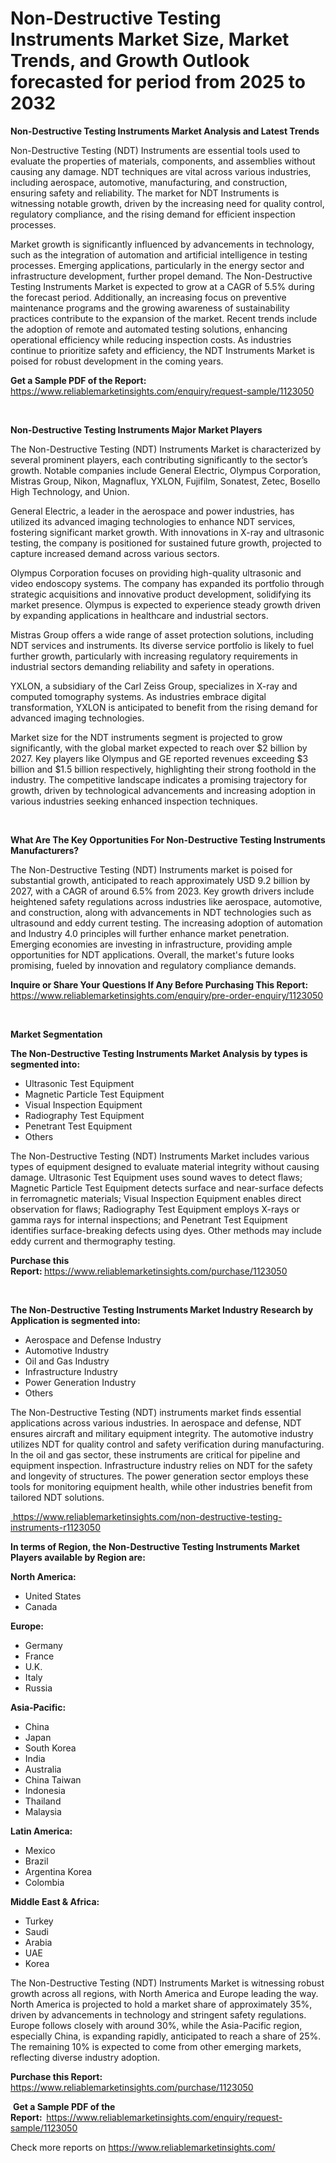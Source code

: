 <p><h1>Non-Destructive Testing Instruments Market Size, Market Trends, and Growth Outlook forecasted for period from 2025 to 2032</h1></p><p><strong>Non-Destructive Testing Instruments Market Analysis and Latest Trends</strong></p>
<p><p>Non-Destructive Testing (NDT) Instruments are essential tools used to evaluate the properties of materials, components, and assemblies without causing any damage. NDT techniques are vital across various industries, including aerospace, automotive, manufacturing, and construction, ensuring safety and reliability. The market for NDT Instruments is witnessing notable growth, driven by the increasing need for quality control, regulatory compliance, and the rising demand for efficient inspection processes.</p><p>Market growth is significantly influenced by advancements in technology, such as the integration of automation and artificial intelligence in testing processes. Emerging applications, particularly in the energy sector and infrastructure development, further propel demand. The Non-Destructive Testing Instruments Market is expected to grow at a CAGR of 5.5% during the forecast period. Additionally, an increasing focus on preventive maintenance programs and the growing awareness of sustainability practices contribute to the expansion of the market. Recent trends include the adoption of remote and automated testing solutions, enhancing operational efficiency while reducing inspection costs. As industries continue to prioritize safety and efficiency, the NDT Instruments Market is poised for robust development in the coming years.</p></p>
<p><strong>Get a Sample PDF of the Report:&nbsp;</strong> <a href="https://www.reliablemarketinsights.com/enquiry/request-sample/1123050?utm_campaign=2317&utm_medium=2&utm_source=Github&utm_content=ia&utm_term=03032025&utm_id=non-destructive-testing-instruments">https://www.reliablemarketinsights.com/enquiry/request-sample/1123050</a></p>
<p>&nbsp;</p>
<p><strong>Non-Destructive Testing Instruments Major Market Players</strong></p>
<p><p>The Non-Destructive Testing (NDT) Instruments Market is characterized by several prominent players, each contributing significantly to the sector’s growth. Notable companies include General Electric, Olympus Corporation, Mistras Group, Nikon, Magnaflux, YXLON, Fujifilm, Sonatest, Zetec, Bosello High Technology, and Union. </p><p>General Electric, a leader in the aerospace and power industries, has utilized its advanced imaging technologies to enhance NDT services, fostering significant market growth. With innovations in X-ray and ultrasonic testing, the company is positioned for sustained future growth, projected to capture increased demand across various sectors.</p><p>Olympus Corporation focuses on providing high-quality ultrasonic and video endoscopy systems. The company has expanded its portfolio through strategic acquisitions and innovative product development, solidifying its market presence. Olympus is expected to experience steady growth driven by expanding applications in healthcare and industrial sectors.</p><p>Mistras Group offers a wide range of asset protection solutions, including NDT services and instruments. Its diverse service portfolio is likely to fuel further growth, particularly with increasing regulatory requirements in industrial sectors demanding reliability and safety in operations.</p><p>YXLON, a subsidiary of the Carl Zeiss Group, specializes in X-ray and computed tomography systems. As industries embrace digital transformation, YXLON is anticipated to benefit from the rising demand for advanced imaging technologies.</p><p>Market size for the NDT instruments segment is projected to grow significantly, with the global market expected to reach over $2 billion by 2027. Key players like Olympus and GE reported revenues exceeding $3 billion and $1.5 billion respectively, highlighting their strong foothold in the industry. The competitive landscape indicates a promising trajectory for growth, driven by technological advancements and increasing adoption in various industries seeking enhanced inspection techniques.</p></p>
<p>&nbsp;</p>
<p><strong>What Are The Key Opportunities For Non-Destructive Testing Instruments Manufacturers?</strong></p>
<p><p>The Non-Destructive Testing (NDT) Instruments market is poised for substantial growth, anticipated to reach approximately USD 9.2 billion by 2027, with a CAGR of around 6.5% from 2023. Key growth drivers include heightened safety regulations across industries like aerospace, automotive, and construction, along with advancements in NDT technologies such as ultrasound and eddy current testing. The increasing adoption of automation and Industry 4.0 principles will further enhance market penetration. Emerging economies are investing in infrastructure, providing ample opportunities for NDT applications. Overall, the market's future looks promising, fueled by innovation and regulatory compliance demands.</p></p>
<p><strong>Inquire or Share Your Questions If Any Before Purchasing This Report:</strong> <a href="https://www.reliablemarketinsights.com/enquiry/pre-order-enquiry/1123050?utm_campaign=2317&utm_medium=2&utm_source=Github&utm_content=ia&utm_term=03032025&utm_id=non-destructive-testing-instruments">https://www.reliablemarketinsights.com/enquiry/pre-order-enquiry/1123050</a></p>
<p>&nbsp;</p>
<p><strong>Market Segmentation</strong></p>
<p><strong>The Non-Destructive Testing Instruments Market Analysis by types is segmented into:</strong></p>
<p><ul><li>Ultrasonic Test Equipment</li><li>Magnetic Particle Test Equipment</li><li>Visual Inspection Equipment</li><li>Radiography Test Equipment</li><li>Penetrant Test Equipment</li><li>Others</li></ul></p>
<p><p>The Non-Destructive Testing (NDT) Instruments Market includes various types of equipment designed to evaluate material integrity without causing damage. Ultrasonic Test Equipment uses sound waves to detect flaws; Magnetic Particle Test Equipment detects surface and near-surface defects in ferromagnetic materials; Visual Inspection Equipment enables direct observation for flaws; Radiography Test Equipment employs X-rays or gamma rays for internal inspections; and Penetrant Test Equipment identifies surface-breaking defects using dyes. Other methods may include eddy current and thermography testing.</p></p>
<p><strong>Purchase this Report:&nbsp;</strong><a href="https://www.reliablemarketinsights.com/purchase/1123050?utm_campaign=2317&utm_medium=2&utm_source=Github&utm_content=ia&utm_term=03032025&utm_id=non-destructive-testing-instruments">https://www.reliablemarketinsights.com/purchase/1123050</a></p>
<p>&nbsp;</p>
<p><strong>The Non-Destructive Testing Instruments Market Industry Research by Application is segmented into:</strong></p>
<p><ul><li>Aerospace and Defense Industry</li><li>Automotive Industry</li><li>Oil and Gas Industry</li><li>Infrastructure Industry</li><li>Power Generation Industry</li><li>Others</li></ul></p>
<p><p>The Non-Destructive Testing (NDT) instruments market finds essential applications across various industries. In aerospace and defense, NDT ensures aircraft and military equipment integrity. The automotive industry utilizes NDT for quality control and safety verification during manufacturing. In the oil and gas sector, these instruments are critical for pipeline and equipment inspection. Infrastructure industry relies on NDT for the safety and longevity of structures. The power generation sector employs these tools for monitoring equipment health, while other industries benefit from tailored NDT solutions.</p></p>
<p><a href="https://www.reliablemarketinsights.com/non-destructive-testing-instruments-r1123050?utm_campaign=2317&utm_medium=2&utm_source=Github&utm_content=ia&utm_term=03032025&utm_id=non-destructive-testing-instruments">&nbsp;https://www.reliablemarketinsights.com/non-destructive-testing-instruments-r1123050</a></p>
<p><strong>In terms of Region, the Non-Destructive Testing Instruments Market Players available by Region are:</strong></p>
<p>
    <p> <strong> North America: </strong>
        <ul>
            <li>United States</li>
            <li>Canada</li>
        </ul>
        </p> 
    <p> <strong> Europe: </strong>
        <ul>
            <li>Germany</li>
            <li>France</li>
            <li>U.K.</li>
            <li>Italy</li>
            <li>Russia</li>
        </ul>
        </p> 
    <p> <strong> Asia-Pacific: </strong>
        <ul>
            <li>China</li>
            <li>Japan</li>
            <li>South Korea</li>
            <li>India</li>
            <li>Australia</li>
            <li>China Taiwan</li>
            <li>Indonesia</li>
            <li>Thailand</li>
            <li>Malaysia</li>
        </ul>
        </p> 
    <p> <strong> Latin America: </strong>
        <ul>
            <li>Mexico</li>
            <li>Brazil</li>
            <li>Argentina Korea</li>
            <li>Colombia</li>
        </ul>
        </p> 
    <p> <strong> Middle East & Africa: </strong>
        <ul>
            <li>Turkey</li>
            <li>Saudi</li>
            <li>Arabia</li>
            <li>UAE</li>
            <li>Korea</li>
        </ul>
    </p>
    </p>
<p><p>The Non-Destructive Testing (NDT) Instruments Market is witnessing robust growth across all regions, with North America and Europe leading the way. North America is projected to hold a market share of approximately 35%, driven by advancements in technology and stringent safety regulations. Europe follows closely with around 30%, while the Asia-Pacific region, especially China, is expanding rapidly, anticipated to reach a share of 25%. The remaining 10% is expected to come from other emerging markets, reflecting diverse industry adoption.</p></p>
<p><strong>Purchase this Report: </strong><a href="https://www.reliablemarketinsights.com/purchase/1123050?utm_campaign=2317&utm_medium=2&utm_source=Github&utm_content=ia&utm_term=03032025&utm_id=non-destructive-testing-instruments">https://www.reliablemarketinsights.com/purchase/1123050</a></p>
<p>&nbsp;<strong>Get a Sample PDF of the Report:&nbsp;&nbsp;</strong><a href="https://www.reliablemarketinsights.com/enquiry/request-sample/1123050?utm_campaign=2317&utm_medium=2&utm_source=Github&utm_content=ia&utm_term=03032025&utm_id=non-destructive-testing-instruments">https://www.reliablemarketinsights.com/enquiry/request-sample/1123050</a></p>
<p><strong></strong></p>
<p>Check more reports on <a href="https://www.reliablemarketinsights.com/?utm_campaign=2317&utm_medium=2&utm_source=Github&utm_content=ia&utm_term=03032025&utm_id=non-destructive-testing-instruments">https://www.reliablemarketinsights.com/</a></p>